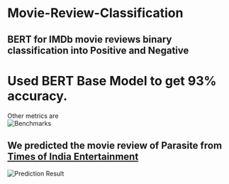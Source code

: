 # Movie-Review-Classification
## BERT for IMDb movie reviews binary classification into Positive and Negative <br>
# Used BERT Base Model to get 93% accuracy. <br>
Other metrics are <br>
![Benchmarks](https://github.com/siddsh/Movie-Review-Classification/blob/master/img/Benchmarks.JPG) <br>
## We predicted the movie review of Parasite from [Times of India Entertainment](https://timesofindia.indiatimes.com/entertainment/english/movie-reviews/parasite/movie-review/76068392.cms)
![Prediction Result](https://github.com/siddsh/Movie-Review-Classification/blob/master/img/Prediction.JPG)
